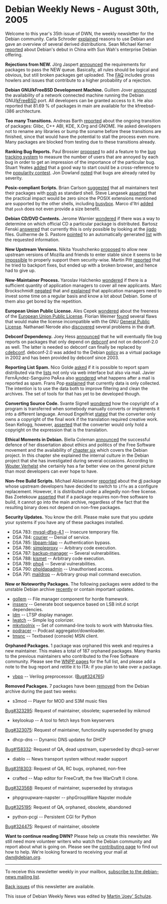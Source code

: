 
Debian Weekly News - August 30th, 2005
======================================


Welcome to this year's 35th issue of DWN, the weekly newsletter for the
Debian community. Carla Schroder [explained](http://www.enterprisenetworkingplanet.com/netos/article.php/3526396) reasons to use Debian and gave an overview of several
derived distributions. Sean Michael Kerner [reported](http://www.serverwatch.com/news/article.php/3527151) about
Debian's debut in China with Sun Wah's enterprise Debian offering.


**Rejections from NEW.** Jörg Jaspert [announced](https://lists.debian.org/debian-devel-announce/2005/08/msg00011.html) the requirements for packages to pass the NEW queue. Basically,
all rules should be logical and obvious, but still broken packages get uploaded. The [FAQ](https://ftp-master.debian.org/REJECT-FAQ.html) includes gross
howlers and issues that contribute to a higher probability of a rejection.


**Debian GNU/kFreeBSD Development Machine.** Guillem Jover [announced](https://lists.debian.org/debian-devel-announce/2005/08/msg00013.html) the availability of a network connected machine running the
Debian GNU/[kFreeBSD](https://www.debian.org/ports/kfreebsd-gnu/) port. All
developers can be granted access to it. He also reported that 81.69 % of
packages in main are available for the kfreebsd-i386 architecture.


**Too many Transitions.** Andreas Barth [reported](https://lists.debian.org/debian-devel-announce/2005/08/msg00014.html) about the ongoing transition of packages: Glibc, C++
ABI, KDE, X.Org and GNOME. He asked developers not to rename any libraries or
bump the soname before these transitions are finished, since that would have
the potential to stall the process even more. Many packages are blocked from
testing due to these transitions already.


**Ranking Bug Reports.** Paul Brossier [proposed](https://lists.debian.org/debian-devel/2005/07/msg01034.html)
to add a feature to the [bug tracking system](https://www.debian.org/Bugs/) to
measure the number of users that are annoyed by each bug in order to get an
impression of the importance of the particular bug. Stuart Yeates [added](https://lists.debian.org/debian-devel/2005/07/msg01038.html)
that a good way to start could be a cross-reference to the [popularity contest](https://popcon.debian.org/). Jon Dowland [noted](https://lists.debian.org/debian-devel/2005/07/msg01050.html)
that bugs are already rated by severity.


**Posix-compliant Scripts.** Brian Carlson [suggested](https://lists.debian.org/debian-devel/2005/07/msg01489.html)
that all maintainers test their packages with [posh](https://packages.debian.org/posh) as standard shell. Steve
Langasek [asserted](https://lists.debian.org/debian-devel/2005/07/msg01517.html)
that the practical impact would be zero since the POSIX extensions mentioned
are supported by the other shells, including [busybox](https://packages.debian.org/busybox). Marco d'Itri [added](https://lists.debian.org/debian-devel/2005/07/msg01541.html)
that `posh` does not even provide a size benefit.


**Debian CD/DVD Contents.** Jerome Warnier [wondered](https://lists.debian.org/debian-devel/2005/07/msg01497.html)
if there was a way to determine on which official CD a particular package is
distributed. Bartosz Fenski [answered](https://lists.debian.org/debian-devel/2005/07/msg01522.html)
that currently this is only possible by looking at the [jigdo](https://www.debian.org/CD/jigdo-cd/) files. Guilherme de S. Pastore [pointed](https://lists.debian.org/debian-devel/2005/07/msg01523.html)
to an automatically generated [list](http://haydn.debian.org/~ftlerror-guest/list.txt) with the
requested information.


**New Upstream Versions.** Nikita Youshchenko [proposed](https://lists.debian.org/debian-devel/2005/07/msg01582.html)
to allow new upstream versions of Mozilla and friends to enter stable since it
seems to be [impossible](https://lists.debian.org/debian-security/2005/07/msg00315.html) to properly support them security-wise. Martin Pitt [reported](https://lists.debian.org/debian-devel/2005/07/msg01586.html)
that he tried to backport fixes, but ended up with a broken browser, and hence
had to give up.


**New-Maintainer Process.** Yaroslav Halchenko [wondered](https://lists.debian.org/debian-devel/2005/08/msg00020.html)
if there is a sufficient quantity of application managers to cover all new
applicants. Marc Brockschmidt [negated](https://lists.debian.org/debian-devel/2005/08/msg00024.html)
that and [explained](https://lists.debian.org/debian-devel/2005/08/msg00064.html) that application managers need to invest some time on a regular
basis and know a lot about Debian. Some of them also get bored by the
repetition.


**European Union Public License.** Ales Cepek [wondered](https://lists.debian.org/debian-legal/2005/07/msg00390.html)
about the freeness of the [European
Union Public License](https://lists.debian.org/debian-legal/2005/07/msg00394.html). Florian Weimer [found](https://lists.debian.org/debian-legal/2005/07/msg00399.html)
several flaws that would make the license incompatible with the GNU [General Public License](https://www.gnu.org/copyleft/gpl.html).
Nathanael Nerode also [discovered](https://lists.debian.org/debian-legal/2005/07/msg00477.html) several problems in the draft.


**Debconf Dependency.** Joey Hess [announced](https://lists.debian.org/debian-devel/2005/08/msg00136.html)
that he will eventually file bug reports on packages that only depend on [debconf](https://packages.debian.org/debconf) and not on debconf-2.0
as well. The latter is needed so debconf can finally be replaced by [cdebconf](https://packages.debian.org/cdebconf). debconf-2.0 was
added to the Debian [policy](https://www.debian.org/doc/debian-policy/) as a
virtual package in 2002 and has been provided by debconf since 2003.


**Reporting List Spam.** Nico Golde [asked](https://lists.debian.org/debian-devel/2005/08/msg00223.html) if
it is possible to report spam distributed via the [lists](https://lists.debian.org/) not only via web interface but also
via mail. Javier FernÃ¡ndez-Sanguino PeÃ±a also [wondered](https://lists.debian.org/debian-devel/2005/08/msg00246.html)
what happens after a mail is reported as spam. Frans Pop [explained](https://lists.debian.org/debian-devel/2005/08/msg00250.html)
that currently data is only collected. The intention is to use the data both
to improve filtering and clean the archives. The set of tools for that has yet to
be developed though.


**Converting Source Code.** Svante Signell [wondered](https://lists.debian.org/debian-legal/2005/07/msg00410.html)
how the copyright of a program is transferred when somebody manually converts
or implements it into a different language. Arnoud Engelfriet [stated](https://lists.debian.org/debian-legal/2005/07/msg00427.html)
that the converter only owns a copyright of the final work if the translation
required creative work. Sean Kellogg, however, [asserted](https://lists.debian.org/debian-legal/2005/07/msg00457.html)
that the converter would only hold a copyright on the expression that is the
translation.


**Ethical Moments in Debian.** Biella Coleman [announced](https://lists.debian.org/debian-project/2005/08/msg00206.html)
the successful defence of her dissertation about ethics and politics of the
Free Software movement and the availability of [chapter six](http://healthhacker.org/biella/coleman-chapter-six.pdf)
which covers the Debian project. In this chapter she explained the internal
culture in the Debian project that she has investigated during several
occasions. According to [Wouter
Verhelst](http://www.grep.be/blog/2005/08/24#coleman_chapter_six) she certainly has a far better view on the general picture than
most developers can ever hope to have.


**Non-free Build Scripts.** Michael Ablassmeier [reported](https://lists.debian.org/debian-legal/2005/07/msg00581.html)
about the [di](https://packages.debian.org/di) package whose
upstream developers have decided to switch to `iffe` as a configure
replacement. However, it is distributed under a allegedly non-free
license. Bas Zoetekouw [asserted](https://lists.debian.org/debian-legal/2005/07/msg00584.html)
that if a package requires non-free software to build, it cannot go into the
main archive, regardless of the fact that the resulting binary does not
depend on non-free packages.


**Security Updates.** You know the drill. Please make sure
that you update your systems if you have any of these packages installed.


* DSA 783: [mysql-dfsg-4.1](https://www.debian.org/security/2005/dsa-783) --
 Insecure temporary file.
* DSA 784: [courier](https://www.debian.org/security/2005/dsa-784) --
 Denial of service.
* DSA 785: [libpam-ldap](https://www.debian.org/security/2005/dsa-785) --
 Authentication bypass.
* DSA 786: [simpleproxy](https://www.debian.org/security/2005/dsa-786) --
 Arbitrary code execution.
* DSA 787: [backup-manager](https://www.debian.org/security/2005/dsa-787) --
 Several vulnerabilities.
* DSA 788: [kismet](https://www.debian.org/security/2005/dsa-788) --
 Arbitrary code execution.
* DSA 789: [php4](https://www.debian.org/security/2005/dsa-789) --
 Several vulnerabilities.
* DSA 790: [phpldapadmin](https://www.debian.org/security/2005/dsa-790) --
 Unauthorised access.
* DSA 791: [maildrop](https://www.debian.org/security/2005/dsa-791) --
 Arbitrary group mail command execution.


**New or Noteworthy Packages.** The following packages were
added to the unstable Debian archive [recently](https://packages.debian.org/unstable/newpkg_main) or contain
important updates.


* [gollem](https://packages.debian.org/unstable/web/gollem)
 -- File manager component for horde framework.
* [insserv](https://packages.debian.org/unstable/misc/insserv)
 -- Generate boot sequence based on LSB init.d script dependencies.
* [ldm](https://packages.debian.org/unstable/misc/ldm)
 -- LTSP display manager.
* [lwatch](https://packages.debian.org/unstable/utils/lwatch)
 -- Simple log colorizer.
* [mkvtoolnix](https://packages.debian.org/unstable/graphics/mkvtoolnix)
 -- Set of command-line tools to work with Matroska files.
* [podracer](https://packages.debian.org/unstable/sound/podracer)
 -- Podcast aggregator/downloader.
* [tmsnc](https://packages.debian.org/unstable/net/tmsnc)
 -- Textbased (console) MSN client.


**Orphaned Packages.** 1 package was orphaned this week and
requires a new maintainer. This makes a total of 187 orphaned packages. Many
thanks to the previous maintainers who contributed to the Free Software
community. Please see the [WNPP pages](https://www.debian.org/devel/wnpp/) for
the full list, and please add a note to the bug report and retitle it to ITA:
if you plan to take over a package.


* [vbpp](https://packages.debian.org/unstable/electronics/vbpp)
 -- Verilog preprocessor.
 ([Bug#324765](https://bugs.debian.org/324765))


**Removed Packages.** 7 packages have been [removed](https://ftp-master.debian.org/removals.txt) from the Debian
archive during the past two weeks:


* s3mod -- Player for MOD and S3M music files
   
[Bug#323295](https://bugs.debian.org/323295):
 Request of maintainer, obsolete; superseded by mikmod
* keylookup -- A tool to fetch keys from keyservers
   
[Bug#323075](https://bugs.debian.org/323075):
 Request of maintainer, functionality superseded by gnupg
* dhcp-dns -- Dynamic DNS updates for DHCP
   
[Bug#158332](https://bugs.debian.org/158332):
 Request of QA, dead upstream, superseded by dhcp3-server
* diablo -- News transport system without reader support
   
[Bug#318303](https://bugs.debian.org/318303):
 Request of QA, RC bugs, orphaned, non-free
* crafted -- Map editor for FreeCraft, the free WarCraft II clone.
   
[Bug#323568](https://bugs.debian.org/323568):
 Request of maintainer, superseded by stratagus
* phpgroupware-napster -- phpGroupWare Napster module
   
[Bug#325195](https://bugs.debian.org/325195):
 Request of QA, orphaned, obsolete, abandoned
* python-pcgi -- Persistent CGI for Python
   
[Bug#324475](https://bugs.debian.org/324475):
 Request of maintainer, obsolete


**Want to continue reading DWN?** Please help us create this
newsletter. We still need more volunteer writers who watch the Debian
community and report about what is going on. Please see the [contributing page](https://www.debian.org/News/weekly/contributing) to find out how
to help. We're looking forward to receiving your mail at [dwn@debian.org](mailto:dwn@debian.org).




---



 To receive this newsletter weekly in your mailbox, [subscribe to the debian-news mailing list](https://lists.debian.org/debian-news/).



[Back issues](https://www.debian.org/News/weekly/) of this newsletter are available.



This issue of Debian Weekly News was edited by [Martin 'Joey' Schulze](mailto:dwn@debian.org).




